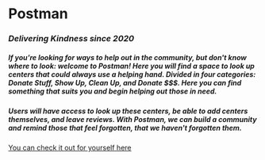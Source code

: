 # Postman

### _Delivering Kindness since 2020_

##### If you're looking for ways to help out in the community, but don't know where to look: welcome to Postman! Here you will find a space to look up centers that could always use a helping hand. Divided in four categories: Donate Stuff, Show Up, Clean Up, and Donate \$\$\$. Here you can find something that suits you and begin helping out those in need.

##### Users will have access to look up these centers, be able to add centers themselves, and leave reviews. With Postman, we can build a community and remind those that feel forgotten, that we haven't forgotten them.

[You can check it out for yourself here](https://Bitajune.github.io/postman)
